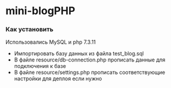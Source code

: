 # mini-blogPHP

### Как установить
Использовались MySQL и php 7.3.11
- Импортировать базу данных из файла test_blog.sql  
- В файле resource/db-connection.php прописать данные для подключения к базе  
- В файле resource/settings.php прописать соответствующие настройки для деплоя если нужно  
